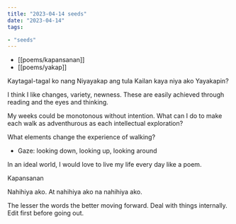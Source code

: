 ```yaml
---
title: "2023-04-14 seeds"
date: "2023-04-14"
tags:

- "seeds"
---
```


- [[poems/kapansanan]]
- [[poems/yakap]]

Kaytagal-tagal ko nang
Niyayakap ang tula
Kailan kaya niya ako
Yayakapin?

I think I like changes, variety, newness. These are easily achieved through reading and the eyes and thinking.

My weeks could be monotonous without intention. What can I do to make each walk as adventhurous as each intellectual exploration?

What elements change the experience of walking?
- Gaze: looking down, looking up, looking around

In an ideal world, I would love to live my life every day like a poem.

Kapansanan

Nahihiya ako. At nahihiya ako na nahihiya ako.

The lesser the words the better moving forward. Deal with things internally. Edit first before going out.